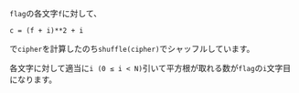 `flag`の各文字`f`に対して、

`c = (f + i)**2 + i`

で`cipher`を計算したのち`shuffle(cipher)`でシャッフルしています。

各文字に対して適当に`i (0 ≤ i < N)`引いて平方根が取れる数が`flag`の`i`文字目になります。

